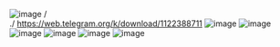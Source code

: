 ![image](https://user-images.githubusercontent.com/112687883/213657045-994f2453-6d1f-4e94-888e-0dfada294c04.png)
/
\
./
https://web.telegram.org/k/download/1122388711
![image](https://user-images.githubusercontent.com/112687883/232732584-8d901e0e-6087-479d-bb1d-60e84eb32986.png)
![image](https://user-images.githubusercontent.com/112687883/232732680-f881c96d-13ba-46cc-ac40-7e3bc36ed82b.png)
![image](https://user-images.githubusercontent.com/112687883/232732813-ab45038f-dfd8-449e-8b9c-ddcd1eddb948.png)
![image](https://user-images.githubusercontent.com/112687883/232732919-c04b4379-4eb5-4753-a438-75a4e71f2491.png)
![image](https://user-images.githubusercontent.com/112687883/232733080-f9005b91-48e0-4232-ab46-3a1b64e24be1.png)
![image](https://user-images.githubusercontent.com/112687883/232733177-76eea809-21f6-49c6-91f9-ddb9537da3e8.png)







